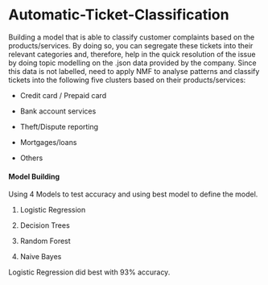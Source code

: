 # Automatic-Ticket-Classification

Building a model that is able to classify customer complaints based on the products/services. By doing so, you can segregate these tickets into their relevant categories and, therefore, help in the quick resolution of the issue by doing topic modelling on the .json data provided by the company. Since this data is not labelled, need to apply NMF to analyse patterns and classify tickets into the following five clusters based on their products/services:

* Credit card / Prepaid card

* Bank account services

* Theft/Dispute reporting

* Mortgages/loans

* Others

#### Model Building

Using 4 Models to test accuracy and using best model to define the model.

1. Logistic Regression

2. Decision Trees

3. Random Forest

4. Naive Bayes

Logistic Regression did best with 93% accuracy.

